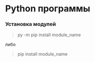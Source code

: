 # Python программы

### Установка модулей
>py -m pip install module_name

либо

>pip install module_name
